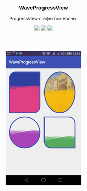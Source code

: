 <h3 align="center">WaveProgressView</h3>

<p align="center">
  ProgressView с эфектом волны.
</p>

<p align="center">
	<a target="_blank" href="https://github.com/mdsps414/WaveProgress"><img src="https://travis-ci.org/UFreedom/FloatingView.svg?branch=master"></a>
	<a target="_blank" href="https://github.com/mdsps414/WaveProgress"><img src="https://img.shields.io/badge/android-4.4-brightgreen.svg" ></a>
	<a target="_blank" href='https://github.com/mdsps414/WaveProgress/blob/master/LICENSE.txt'><img src='https://img.shields.io/crates/l/rustc-serialize.svg'  /></a>
</p>

</br></br>

<p align="center">
	<img  with="240"  height="427" src="https://github.com/mdsps414/WaveProgress/blob/master/images/image.png">
	</p>

